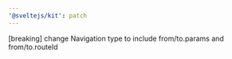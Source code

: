 ```yaml
---
'@sveltejs/kit': patch
---
```


[breaking] change Navigation type to include from/to.params and from/to.routeId

